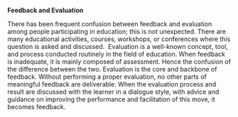 **Feedback and Evaluation**

There has been frequent confusion between feedback and evaluation among people participating in education; this is not unexpected. There are many educational activities, courses, workshops, or conferences where this question is asked and discussed.  Evaluation is a well-known concept, tool, and process conducted routinely in the field of education. When feedback is inadequate, it is mainly composed of assessment. Hence the confusion of the difference between the two. Evaluation is the core and backbone of feedback. Without performing a proper evaluation, no other parts of meaningful feedback are deliverable. When the evaluation process and result are discussed with the learner in a dialogue style, with advice and guidance on improving the performance and facilitation of this move, it becomes feedback.